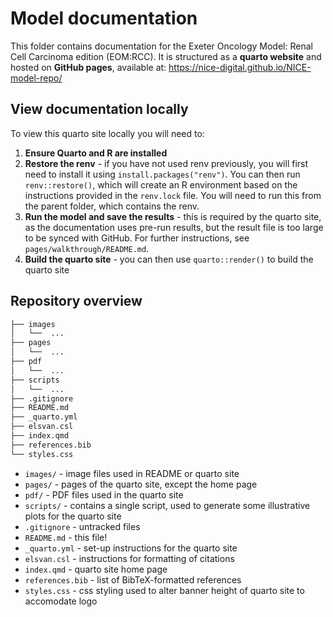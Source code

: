 # Model documentation

This folder contains documentation for the Exeter Oncology Model: Renal Cell Carcinoma edition (EOM:RCC). It is structured as a **quarto website** and hosted on **GitHub pages**, available at: <https://nice-digital.github.io/NICE-model-repo/>

## View documentation locally

To view this quarto site locally you will need to:

1. **Ensure Quarto and R are installed**
2. **Restore the renv** - if you have not used renv previously, you will first need to install it using `install.packages("renv")`. You can then run `renv::restore()`, which will create an R environment based on the instructions provided in the `renv.lock` file. You will need to run this from the parent folder, which contains the renv.
3. **Run the model and save the results** - this is required by the quarto site, as the documentation uses pre-run results, but the result file is too large to be synced with GitHub. For further instructions, see `pages/walkthrough/README.md`.
4. **Build the quarto site** - you can then use `quarto::render()` to build the quarto site

## Repository overview

```bash
├── images
│   └──  ...
├── pages
│   └──  ...
├── pdf
│   └──  ...
├── scripts
│   └──  ...
├── .gitignore
├── README.md
├── _quarto.yml
├── elsvan.csl
├── index.qmd
├── references.bib
└── styles.css
```

* `images/` - image files used in README or quarto site
* `pages/` - pages of the quarto site, except the home page
* `pdf/` - PDF files used in the quarto site
* `scripts/` - contains a single script, used to generate some illustrative plots for the quarto site
* `.gitignore` - untracked files
* `README.md` - this file!
* `_quarto.yml` - set-up instructions for the quarto site
* `elsvan.csl` - instructions for formatting of citations
* `index.qmd` - quarto site home page
* `references.bib` - list of BibTeX-formatted references
* `styles.css` - css styling used to alter banner height of quarto site to accomodate logo